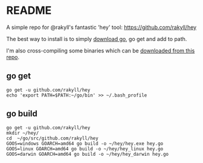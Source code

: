 # README

A simple repo for @rakyll's fantastic 'hey' tool: <https://github.com/rakyll/hey>

The best way to install is to simply [download go](https://golang.org/dl/), go get and add to path.

I'm also cross-compiling some binaries which can be [downloaded from this repo](https://github.com/asw101/hey-binary/releases).
## go get

    go get -u github.com/rakyll/hey
    echo 'export PATH=$PATH:~/go/bin' >> ~/.bash_profile

## go build

    go get -u github.com/rakyll/hey
    mkdir ~/hey/
    cd  ~/go/src/github.com/rakyll/hey
    GOOS=windows GOARCH=amd64 go build -o ~/hey/hey.exe hey.go
    GOOS=linux GOARCH=amd64 go build -o ~/hey/hey_linux hey.go
    GOOS=darwin GOARCH=amd64 go build -o ~/hey/hey_darwin hey.go
